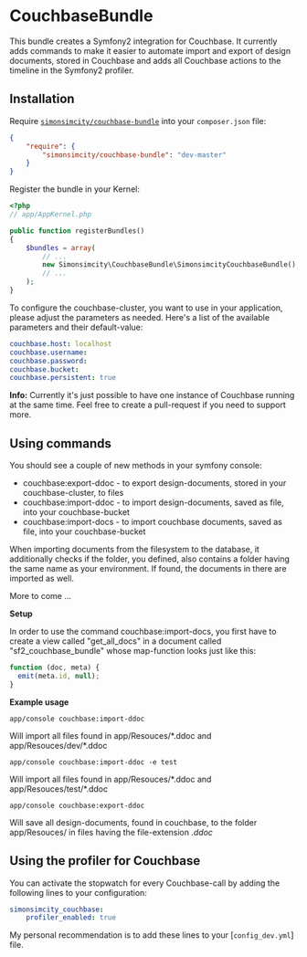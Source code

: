 CouchbaseBundle
===============

This bundle creates a Symfony2 integration for Couchbase. It currently adds commands to make it easier to
automate import and export of design documents, stored in Couchbase and adds all Couchbase actions to the timeline in
the Symfony2 profiler.

## Installation

Require [`simonsimcity/couchbase-bundle`](https://packagist.org/packages/simonsimcity/couchbase-bundle)
into your `composer.json` file:


``` json
{
    "require": {
        "simonsimcity/couchbase-bundle": "dev-master"
    }
}
```

Register the bundle in your Kernel:

```php
<?php
// app/AppKernel.php

public function registerBundles()
{
    $bundles = array(
        // ...
        new Simonsimcity\CouchbaseBundle\SimonsimcityCouchbaseBundle(),
        // ...
    );
}
```

To configure the couchbase-cluster, you want to use in your application, please adjust the parameters as needed. Here's
a list of the available parameters and their default-value:

```yaml
couchbase.host: localhost
couchbase.username:
couchbase.password:
couchbase.bucket:
couchbase.persistent: true
```

**Info:** Currently it's just possible to have one instance of Couchbase running at the same time. Feel free to create a
pull-request if you need to support more.

## Using commands

You should see a couple of new methods in your symfony console:

* couchbase:export-ddoc - to export design-documents, stored in your couchbase-cluster, to files
* couchbase:import-ddoc - to import design-documents, saved as file, into your couchbase-bucket
* couchbase:import-docs - to import couchbase documents, saved as file, into your couchbase-bucket

When importing documents from the filesystem to the database, it additionally checks if the folder, you defined, also
contains a folder having the same name as your environment. If found, the documents in there are imported as well.

More to come ...

**Setup**

In order to use the command couchbase:import-docs, you first have to create a view called "get_all_docs" in a document
called "sf2_couchbase_bundle" whose map-function looks just like this:

```javascript
function (doc, meta) {
  emit(meta.id, null);
}
```

**Example usage**

    app/console couchbase:import-ddoc
Will import all files found in app/Resouces/\*.ddoc and  app/Resouces/dev/\*.ddoc

    app/console couchbase:import-ddoc -e test
Will import all files found in app/Resouces/\*.ddoc and  app/Resouces/test/\*.ddoc

    app/console couchbase:export-ddoc
Will save all design-documents, found in couchbase, to the folder app/Resouces/ in files having the file-extension *.ddoc*

## Using the profiler for Couchbase

You can activate the stopwatch for every Couchbase-call by adding the following lines to your configuration:

```yaml
simonsimcity_couchbase:
    profiler_enabled: true
```

My personal recommendation is to add these lines to your [`config_dev.yml`] file.